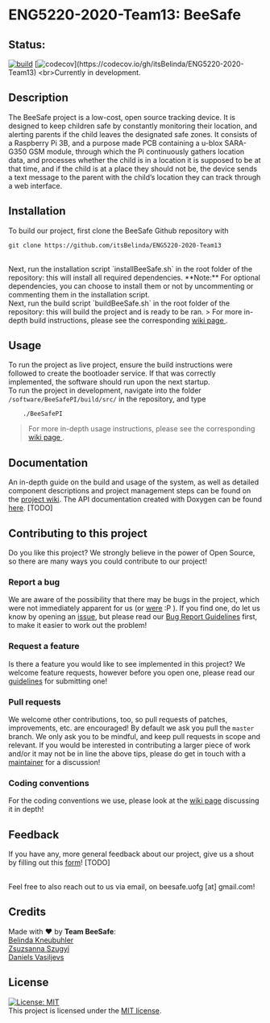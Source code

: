 # ENG5220-2020-Team13: BeeSafe
## Status:
[![build](https://travis-ci.com/itsBelinda/ENG5220-2020-Team13.svg?token=kxeDEXY2kiCv968c3pfm&branch=unit_tests)](https://travis-ci.com/itsBelinda/ENG5220-2020-Team13)
[![codecov](https://codecov.io/gh/itsBelinda/ENG5220-2020-Team13/branch/unit_tests/graph/badge.svg?)](https://codecov.io/gh/itsBelinda/ENG5220-2020-Team13)
<br>Currently in development.

## Description
The BeeSafe project is a low-cost, open source tracking device. It is designed to keep children safe by constantly monitoring their location, and alerting parents if the child leaves the designated safe zones. It consists of a Raspberry Pi 3B, and a purpose made PCB containing a u-blox SARA-G350 GSM module, through which the Pi continuously gathers location data, and processes whether the child is in a location it is supposed to be at that time, and if the child is at a place they should not be, the device sends a text message to the parent with the child’s location they can track through a web interface. 

## Installation
To build our project, first clone the BeeSafe Github repository with
<br>
```
git clone https://github.com/itsBelinda/ENG5220-2020-Team13
```
<br>
Next, run the installation script `installBeeSafe.sh` in the root folder of the repository: this will install all required dependencies. **Note:** For optional dependencies, you can choose to install them or not by uncommenting or commenting them in the installation script.
<br>
Next, run the build script `buildBeeSafe.sh` in the root folder of the repository: this will build the project and is ready to be ran. 
> For more in-depth build instructions, please see the corresponding <a href="https://github.com/itsBelinda/ENG5220-2020-Team13/wiki/Build-Guide"> wiki page </a>.

## Usage
To run the project as live project, ensure the build instructions were followed to create the bootloader service. If that was correctly implemented, the software should run upon the next startup.
<br>
To run the project in development, navigate into the folder `/software/BeeSafePI/build/src/` in the repository, and type
```
	./BeeSafePI
```
> For more in-depth usage instructions, please see the corresponding <a href="https://github.com/itsBelinda/ENG5220-2020-Team13/wiki/User-Guide"> wiki page </a>.

## Documentation
An in-depth guide on the build and usage of the system, as well as detailed component descriptions and project management steps can be found on the <a href="https://github.com/itsBelinda/ENG5220-2020-Team13/wiki"> project wiki</a>. The API documentation created with Doxygen can be found <a href="">here</a>. [TODO]

## Contributing to this project
Do you like this project? We strongly believe in the power of Open Source, so there are many ways you could contribute to our project!

### Report a bug
We are aware of the possibility that there may be bugs in the project, which were not immediately apparent for us (or <a href="https://github.com/itsBelinda/ENG5220-2020-Team13/wiki/Project-Management%3A-Further-Work">were</a> :P ). If you find one, do let us know by opening an <a href="https://github.com/itsBelinda/ENG5220-2020-Team13/issues">issue</a>, but please read our <a href="https://github.com/itsBelinda/ENG5220-2020-Team13/blob/master/.github/ISSUE_TEMPLATE/bug_report.md">Bug Report Guidelines</a> first, to make it easier to work out the problem!

### Request a feature
Is there a feature you would like to see implemented in this project? We welcome feature requests, however before you open one, please read our <a href="https://github.com/itsBelinda/ENG5220-2020-Team13/blob/master/.github/ISSUE_TEMPLATE/feature_request.md">guidelines</a> for submitting one!

### Pull requests
We welcome other contributions, too, so pull requests of patches, improvements, etc. are encouraged! By default we ask you pull the `master` branch. We only ask you to be mindful, and keep pull requests in scope and relevant. If you would be interested in contributing a larger piece of work and/or it may not be in line the above tips, please do get in touch with a <a href="https://github.com/itsBelinda/ENG5220-2020-Team13/blob/master/README.md#credits">maintainer</a> for a discussion!

### Coding conventions
For the coding conventions we use, please look at the <a href="https://github.com/itsBelinda/ENG5220-2020-Team13/wiki/Contributions">wiki page</a> discussing it in depth!

## Feedback
If you have any, more general feedback about our project, give us a shout by filling out this <a href="">form</a>!  [TODO]

<br>
Feel free to also reach out to us via email, on beesafe.uofg [at] gmail.com!

## Credits
Made with :heart: by <b>Team BeeSafe</b>:<br>
<a href="https://github.com/itsBelinda/">Belinda Kneubuhler</a><br>
<a href="https://github.com/szugyizs/">Zsuzsanna Szugyi</a><br>
<a href="https://github.com/dans-acc/">Daniels Vasiljevs</a><br>

## License
[![License: MIT](https://img.shields.io/badge/License-MIT-yellow.svg)](https://opensource.org/licenses/MIT)
<br>
This project is licensed under the <a href="https://github.com/itsBelinda/ENG5220-2020-Team13/blob/master/LICENSE">MIT license</a>.

